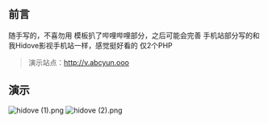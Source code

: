 ## 前言
随手写的，不喜勿用
模板扒了哔哩哔哩部分，之后可能会完善
手机站部分写的和我Hidove影视手机站一样，感觉挺好看的
仅2个PHP

>演示站点：<http://v.abcyun.ooo>

## 演示

![hidove (1).png][1]
![hidove (2).png][2]



  [1]: https://blog.hidove.cn/usr/uploads/2018/12/1480845374.png
  [2]: https://blog.hidove.cn/usr/uploads/2018/12/626692078.png

